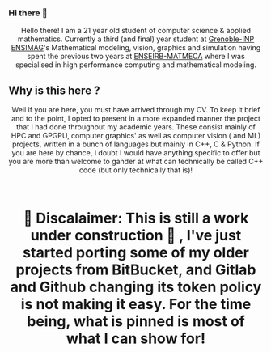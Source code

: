 ### Hi there 👋

<p align="center">
	<span> Hello there! I am a 21 year old student of computer science & applied mathematics. Currently a third (and final) year student at <a href="https://ensimag.grenoble-inp.fr/en/education/mathematical-modeling-vision-graphics-and-simulation#page-presentation">Grenoble-INP ENSIMAG</a>'s Mathematical modeling, vision, graphics and simulation having spent the previous two years at <a href="https://www.bordeaux-inp.fr/en">ENSEIRB-MATMECA</a> where I was specialised in high performance computing and mathematical modeling.
</p>
  
## Why is this here ?
  
<p align="center">
	<span> Well if you are here, you must have arrived through my CV. To keep it brief and to the point, I opted to present in a more expanded manner the project that I had done throughout my academic years. These consist mainly of HPC and GPGPU, computer graphics' as well as computer vision ( and ML) projects, written in a bunch of languages but mainly in C++, C & Python. If you are here by chance, I doubt I would have anything specific to offer but you are more than welcome to gander at what can technically be called C++ code (but only technically that is)!   
</p>

<br>

# <p align="center"><span> :rotating_light: Discalaimer</span>: This is still a work under construction :construction: , I've just started porting some of my older projects from BitBucket, and Gitlab and Github changing its token policy is not making it easy. For the time being, what is pinned is most of what I can show for! </p>



<!--
**adakri/adakri** is a ✨ _special_ ✨ repository because its `README.md` (this file) appears on your GitHub profile.

Here are some ideas to get you started:

- 🔭 I’m currently working on ...
- 🌱 I’m currently learning ...
- 👯 I’m looking to collaborate on ...
- 🤔 I’m looking for help with ...
- 💬 Ask me about ...
- 📫 How to reach me: ...
- 😄 Pronouns: ...
- ⚡ Fun fact: ...
-->
